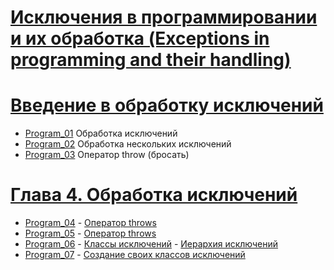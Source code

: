 # [Исключения в программировании и их обработка (Exceptions in programming and their handling)](https://ru.wikipedia.org/wiki/%D0%9E%D0%B1%D1%80%D0%B0%D0%B1%D0%BE%D1%82%D0%BA%D0%B0_%D0%B8%D1%81%D0%BA%D0%BB%D1%8E%D1%87%D0%B5%D0%BD%D0%B8%D0%B9)

# [Введение в обработку исключений](https://metanit.com/java/tutorial/2.10.php)

-   [Program_01](/src/Exceptions/Program_01.java) Обработка исключений
-   [Program_02](/src/Exceptions/Program_02.java) Обработка нескольких исключений
-   [Program_03](/src/Exceptions/Program_03.java) Оператор throw (бросать)

# [Глава 4. Обработка исключений](https://metanit.com/java/tutorial/4.1.php)

-   [Program_04](/src/Exceptions/Program_04.java) - [Оператор throws](https://metanit.com/java/tutorial/4.1.php)
-   [Program_05](/src/Exceptions/Program_05.java) - [Оператор throws](https://metanit.com/java/tutorial/4.1.php)
-   [Program_06](/src/Exceptions/Program_06.java) - [Классы исключений](https://metanit.com/java/tutorial/4.2.php) - [Иерархия исключений](/EXCEPTIONS_HANDLING/src/Exceptions/Hierarchy_Exclusions.png)
-   [Program_07](/src/Exceptions/Program_07.java) - [Создание своих классов исключений](https://metanit.com/java/tutorial/4.3.php)
